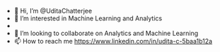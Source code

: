 - 👋 Hi, I’m @UditaChatterjee
- 👀 I’m interested in Machine Learning and  Analytics
-
- 💞️ I’m looking to collaborate on Analytics and Machine Learning
- 📫 How to reach me https://www.linkedin.com/in/udita-c-5baa1b12a

<!---
UditaChatterjee/UditaChatterjee is a ✨ special ✨ repository because its `README.md` (this file) appears on your GitHub profile.
You can click the Preview link to take a look at your changes.
--->
